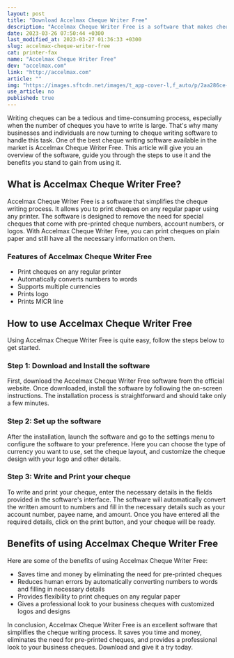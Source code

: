 ```yaml
---
layout: post
title: "Download Accelmax Cheque Writer Free"
description: "Accelmax Cheque Writer Free is a software that makes cheque writing simple and fast. Learn how to use and benefit from the software in this article"
date: 2023-03-26 07:50:44 +0300
last_modified_at: 2023-03-27 01:36:33 +0300
slug: accelmax-cheque-writer-free
cat: printer-fax
name: "Accelmax Cheque Writer Free"
dev: "accelmax.com"
link: "http://accelmax.com"
article: ""
img: "https://images.sftcdn.net/images/t_app-cover-l,f_auto/p/2aa286ce-a4d3-11e6-b9ea-00163ed833e7/802003832/accelmax-cheque-writer-free-screenshot.png"
use_article: no
published: true
---
```

Writing cheques can be a tedious and time-consuming process, especially when the number of cheques you have to write is large. That's why many businesses and individuals are now turning to cheque writing software to handle this task. One of the best cheque writing software available in the market is Accelmax Cheque Writer Free. This article will give you an overview of the software, guide you through the steps to use it and the benefits you stand to gain from using it.

## What is Accelmax Cheque Writer Free?

Accelmax Cheque Writer Free is a software that simplifies the cheque writing process. It allows you to print cheques on any regular paper using any printer. The software is designed to remove the need for special cheques that come with pre-printed cheque numbers, account numbers, or logos. With Accelmax Cheque Writer Free, you can print cheques on plain paper and still have all the necessary information on them.

### Features of Accelmax Cheque Writer Free

- Print cheques on any regular printer
- Automatically converts numbers to words
- Supports multiple currencies
- Prints logo
- Prints MICR line

## How to use Accelmax Cheque Writer Free

Using Accelmax Cheque Writer Free is quite easy, follow the steps below to get started.

### Step 1: Download and Install the software

First, download the Accelmax Cheque Writer Free software from the official website. Once downloaded, install the software by following the on-screen instructions. The installation process is straightforward and should take only a few minutes.

### Step 2: Set up the software

After the installation, launch the software and go to the settings menu to configure the software to your preference. Here you can choose the type of currency you want to use, set the cheque layout, and customize the cheque design with your logo and other details.

### Step 3: Write and Print your cheque

To write and print your cheque, enter the necessary details in the fields provided in the software's interface. The software will automatically convert the written amount to numbers and fill in the necessary details such as your account number, payee name, and amount. Once you have entered all the required details, click on the print button, and your cheque will be ready.

## Benefits of using Accelmax Cheque Writer Free

Here are some of the benefits of using Accelmax Cheque Writer Free:

- Saves time and money by eliminating the need for pre-printed cheques
- Reduces human errors by automatically converting numbers to words and filling in necessary details
- Provides flexibility to print cheques on any regular paper
- Gives a professional look to your business cheques with customized logos and designs

In conclusion, Accelmax Cheque Writer Free is an excellent software that simplifies the cheque writing process. It saves you time and money, eliminates the need for pre-printed cheques, and provides a professional look to your business cheques. Download and give it a try today.